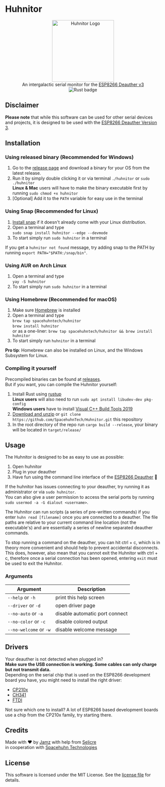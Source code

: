 # Huhnitor

<p align="center">
  <img alt="Huhnitor Logo" src="img/logo.png" width="200">
  <br>
  An intergalactic serial monitor for the <a href="https://github.com/SpacehuhnTech/esp8266_deauther/tree/v3">ESP8266 Deauther v3</a>
  <br>
  <img src="https://github.com/SpacehuhnTech/Huhnitor/workflows/Rust/badge.svg?branch=master" alt="Rust badge">
</p>

## Disclaimer

**Please note** that while this software can be used for other serial devices and projects, it is designed to be used with the 
[ESP8266 Deauther Version 3](https://github.com/SpacehuhnTech/esp8266_deauther/tree/v3).  

## Installation 

### Using released binary (Recommended for Windows)

1. Go to the [release page](https://github.com/SpacehuhnTech/Huhnitor/releases) and download a binary for your OS from the latest release.
2. Run it by simply double clicking it or via terminal `./huhnitor` or `sudo ./huhnitor`  
   **Linux & Mac** users will have to make the binary executable first by running `sudo chmod +x huhnitor`
3. [Optional] Add it to the `PATH` variable for easy use in the terminal

### Using Snap (Recommended for Linux)

1. [Install snap](https://snapcraft.io/docs/installing-snapd) if it doesn't already come with your Linux distribution.
2. Open a terminal and type  
   `sudo snap install huhnitor --edge --devmode`  
3. To start simply run `sudo huhnitor` in a terminal

If you get a `huhnitor not found` message, try adding snap to the PATH by running `export PATH="$PATH:/snap/bin"`.  

### Using AUR on Arch Linux

1. Open a terminal and type  
   `yay -S huhnitor`  
2. To start simply run `sudo huhnitor` in a terminal

### Using Homebrew (Recommended for macOS)

1. Make sure [Homebrew](https://brew.sh/) is installed
2. Open a terminal and type  
   `brew tap spacehuhntech/huhnitor`  
   `brew install huhnitor`  
   or as a one-liner: `brew tap spacehuhntech/huhnitor && brew install huhnitor`
3. To start simply run `huhnitor` in a terminal

**Pro tip**: Homebrew can also be installed on Linux, and the Windows Subsystem for Linux.

### Compiling it yourself

Precompiled binaries can be found at [releases](https://github.com/SpacehuhnTech/Huhnitor/releases).  
But if you want, you can compile the Huhnitor yourself:  

1. Install Rust using [rustup](https://www.rust-lang.org/tools/install)  
   **Linux users** will also need to run `sudo apt install libudev-dev pkg-config`  
   **Windows users** have to install [Visual C++ Build Tools 2019](https://visualstudio.microsoft.com/downloads/#build-tools-for-visual-studio-2019)  
2. [Download and unzip](https://github.com/SpacehuhnTech/Huhnitor/archive/master.zip) or `git clone https://github.com/SpacehuhnTech/Huhnitor.git` this repository
3. In the root directory of the repo run `cargo build --release`, your binary will be located in `target/release/`

## Usage

The Huhnitor is designed to be as easy to use as possible:  

1. Open huhnitor
2. Plug in your deauther
3. Have fun using the command line interface of the [ESP8266 Deauther](https://github.com/SpacehuhnTech/esp8266_deauther) :slightly_smiling_face:  

If the huhnitor has issues connecting to your deauther, try running it as administrator or via `sudo huhnitor`.  
You can also give a user permission to access the serial ports by running `sudo usermod -a -G dialout <username>`.  

The Huhnitor can run scripts (a series of pre-written commands) if you enter `huhn read [filename]` once you are connected to a deauther. The file paths are relative to your current command line location (not the executable's) and are essentially a series of newline separated deauther commands.

To stop running a command on the deauther, you can hit ctrl + c, which is in theory more convenient and should help to prevent accidental disconnects. This does, however, also mean that you cannot exit the Huhnitor with ctrl + c, therefore once a serial connection has been opened, entering `exit` must be used to exit the Huhnitor.

### Arguments

| Argument                | Description                    |
| ----------------------- | ------------------------------ |
| `--help`       or `-h`  | print this help screen         |
| `--driver`     or `-d`  | open driver page               |
| `--no-auto`    or `-a`  | disable automatic port connect |
| `--no-color`   or `-c`  | disable colored output         |
| `--no-welcome` or `-w`  | disable welcome message        |

## Drivers

Your deauther is not detected when plugged in?  
**Make sure the USB connection is working. Some cables can only charge but not transmit data.**  
Depending on the serial chip that is used on the ESP8266 development board you have, you might need to install the right driver:  

* [CP210x](https://www.silabs.com/products/development-tools/software/usb-to-uart-bridge-vcp-drivers)
* [CH341](http://www.wch-ic.com/search?q=cH341&t=downloads)
* [FTDI](https://www.ftdichip.com/FTDrivers.htm)

Not sure which one to install? A lot of ESP8266 based development boards use a chip from the CP210x family, try starting there.   

## Credits

Made with :heart: by [Jamz](https://github.com/the-Jamz) with help from [Selicre](https://selic.re)<br>
in cooperation with [Spacehuhn Technologies](https://github.com/SpacehuhnTech/)

## License

This software is licensed under the MIT License. See the [license file](LICENSE) for details.  
